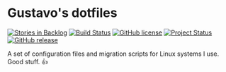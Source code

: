Gustavo's dotfiles
==================

[![Stories in Backlog](https://img.shields.io/github/issues-raw/gustavosotnas/dotfiles.svg?label=backlog)](https://waffle.io/gustavosotnas/dotfiles)
[![Build Status](https://travis-ci.org/gustavosotnas/dotfiles.svg?branch=master)](https://travis-ci.org/gustavosotnas/dotfiles)
[![GitHub license](https://img.shields.io/github/license/gustavosotnas/dotfiles.svg)](https://github.com/gustavosotnas/dotfiles/blob/master/LICENSE)
[![Project Status](https://img.shields.io/badge/project%20status-starting-009688.svg)](https://github.com/gustavosotnas/dotfiles/graphs/commit-activity)
[![GitHub release](https://img.shields.io/github/release/gustavosotnas/dotfiles.svg)](https://github.com/gustavosotnas/avd-launcher/releases/latest)

A set of configuration files and migration scripts for Linux systems I use. Good stuff. :+1:
